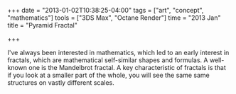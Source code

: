 +++
date = "2013-01-02T10:38:25-04:00"
tags = ["art", "concept", "mathematics"]
tools = ["3DS Max", "Octane Render"]
time = "2013 Jan"
title = "Pyramid Fractal"

+++

I've always been interested in mathematics, which led to an early interest in fractals, which are mathematical self-similar shapes and formulas. A well-known one is the Mandelbrot fractal. A key characteristic of fractals is that if you look at a smaller part of the whole, you will see the same same structures on vastly different scales.
